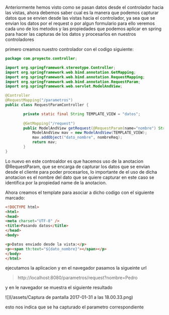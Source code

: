 Anteriormente hemos visto como se pasan datos desde el controlador hacia las vistas, ahora debemos saber cual es la manera que podemos capturar datos que se envien desde las vistas hacia el controlador,  ya sea que se envian los datos por el request o por algun formulario para ello veremos cada uno de los metodos y las propiedades que podemos aplicar en spring para hacer las capturas de los datos y procesarlos en nuestros controladores

primero creamos nuestro controlador con el codigo siguiente:

```java
package com.proyecto.controller;

import org.springframework.stereotype.Controller;
import org.springframework.web.bind.annotation.GetMapping;
import org.springframework.web.bind.annotation.RequestMapping;
import org.springframework.web.bind.annotation.RequestParam;
import org.springframework.web.servlet.ModelAndView;

@Controller
@RequestMapping("/parametros")
public class RequestParamController {

		private static final String TEMPLATE_VIEW = "datos";
		
		@GetMapping("/request")
		public ModelAndView getRequest(@RequestParam(name="nombre") String nombreReq){
			ModelAndView mav = new ModelAndView(TEMPLATE_VIEW);
			mav.addObject("dato_nombre", nombreReq);
			return mav;
		}
}
```

Lo nuevo en este controaldor es que hacemos uso de la anotacion @RequestParam, que se encarga de capturar los datos que se envian desde el cliente para poder procesarlos, lo importante de el uso de dicha anotacion es el nombre del dato que se quiere capturar en este caso se identifica por la propiedad name de la anotacion.

Ahora creamos el template para asociar a dicho codigo con el siguiente marcado:

```html
<!DOCTYPE html>
<html>
<head>
<meta charset="UTF-8" />
<title>Pasando datos</title>
</head>
<body>

<p>Datos enviado desde la vista:</p>
<p><span th:text="${dato_nombre}"></span></p>
</body>
</html>
```

ejecutamos la aplicacion y en el navegador pasamos la sigueinte url 

> http://localhost:8080/parametros/request?nombre=Pedro

y en le navegador se muestra el siguiente resultado

![](/assets/Captura de pantalla 2017-01-31 a las 18.00.33.png)

esto nos indica que se ha capturado el parametro correspondiente

